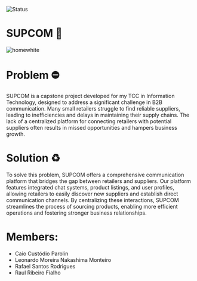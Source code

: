 ![Status](https://img.shields.io/badge/status-em%20constru%C3%A7%C3%A3o-yellow)

# SUPCOM 🧭
![homewhite](https://github.com/user-attachments/assets/5db7a5a6-41d3-4087-a4ed-457a090c423a)

# Problem ⛔
SUPCOM is a capstone project developed for my TCC in Information Technology, designed to address a significant challenge in B2B communication. Many small retailers struggle to find reliable suppliers, leading to inefficiencies and delays in maintaining their supply chains. The lack of a centralized platform for connecting retailers with potential suppliers often results in missed opportunities and hampers business growth.

# Solution ♻
To solve this problem, SUPCOM offers a comprehensive communication platform that bridges the gap between retailers and suppliers. Our platform features integrated chat systems, product listings, and user profiles, allowing retailers to easily discover new suppliers and establish direct communication channels. By centralizing these interactions, SUPCOM streamlines the process of sourcing products, enabling more efficient operations and fostering stronger business relationships.

# Members:
- Caio Custódio Parolin
- Leonardo Moreira Nakashima Monteiro
- Rafael Santos Rodrigues
- Raul Ribeiro Fialho
